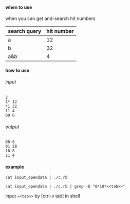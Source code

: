 #### when to use
when you can get and-search hit numbers

|search query| hit number|  
|--|--|  
|a  |12|  
|b  |32|  
|a&b|4|  

#### how to use

###### input

```
2
1* 12
*1 32
11 4
00 0
```

###### output

```
00 0
01 28
10 8
11 4
```

#### example

```
cat input_opendata | ./c.rb
```

```
cat input_opendata | ./c.rb | grep -E "0*10*<<tab>>"
```
input `<<tab>>` by [ctrl-v  tab] in shell
